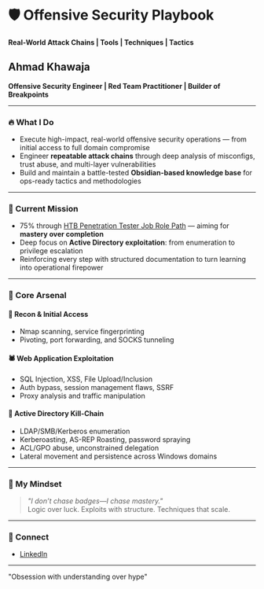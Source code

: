 # 🛡️ Offensive Security Playbook  
**Real-World Attack Chains | Tools | Techniques | Tactics**

## Ahmad Khawaja  
**Offensive Security Engineer | Red Team Practitioner | Builder of Breakpoints**

---

### 🔥 What I Do

- Execute high-impact, real-world offensive security operations — from initial access to full domain compromise  
- Engineer **repeatable attack chains** through deep analysis of misconfigs, trust abuse, and multi-layer vulnerabilities  
- Build and maintain a battle-tested **Obsidian-based knowledge base** for ops-ready tactics and methodologies

---

### 🎯 Current Mission

- 75% through [HTB Penetration Tester Job Role Path](https://academy.hackthebox.com/path/preview/penetration-tester) — aiming for **mastery over completion**  
- Deep focus on **Active Directory exploitation**: from enumeration to privilege escalation  
- Reinforcing every step with structured documentation to turn learning into operational firepower

---

### 🧰 Core Arsenal

#### 🔎 Recon & Initial Access  
- Nmap scanning, service fingerprinting  
- Pivoting, port forwarding, and SOCKS tunneling  

#### 🕷️ Web Application Exploitation  
- SQL Injection, XSS, File Upload/Inclusion  
- Auth bypass, session management flaws, SSRF  
- Proxy analysis and traffic manipulation  

#### 🧬 Active Directory Kill-Chain  
- LDAP/SMB/Kerberos enumeration  
- Kerberoasting, AS-REP Roasting, password spraying  
- ACL/GPO abuse, unconstrained delegation  
- Lateral movement and persistence across Windows domains  

---

### 🧠 My Mindset

> _"I don’t chase badges—I chase mastery."_  
> Logic over luck. Exploits with structure. Techniques that scale.

---

### 🔗 Connect

- [LinkedIn](https://linkedin.com/in/ahmad-khawaja-30779b277)

---

"Obsession with understanding over hype"

